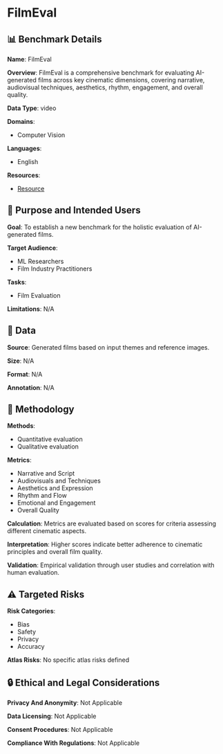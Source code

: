 # FilmEval

## 📊 Benchmark Details

**Name**: FilmEval

**Overview**: FilmEval is a comprehensive benchmark for evaluating AI-generated films across key cinematic dimensions, covering narrative, audiovisual techniques, aesthetics, rhythm, engagement, and overall quality.

**Data Type**: video

**Domains**:
- Computer Vision

**Languages**:
- English

**Resources**:
- [Resource](https://filmaster-ai.github.io)

## 🎯 Purpose and Intended Users

**Goal**: To establish a new benchmark for the holistic evaluation of AI-generated films.

**Target Audience**:
- ML Researchers
- Film Industry Practitioners

**Tasks**:
- Film Evaluation

**Limitations**: N/A

## 💾 Data

**Source**: Generated films based on input themes and reference images.

**Size**: N/A

**Format**: N/A

**Annotation**: N/A

## 🔬 Methodology

**Methods**:
- Quantitative evaluation
- Qualitative evaluation

**Metrics**:
- Narrative and Script
- Audiovisuals and Techniques
- Aesthetics and Expression
- Rhythm and Flow
- Emotional and Engagement
- Overall Quality

**Calculation**: Metrics are evaluated based on scores for criteria assessing different cinematic aspects.

**Interpretation**: Higher scores indicate better adherence to cinematic principles and overall film quality.

**Validation**: Empirical validation through user studies and correlation with human evaluation.

## ⚠️ Targeted Risks

**Risk Categories**:
- Bias
- Safety
- Privacy
- Accuracy

**Atlas Risks**:
No specific atlas risks defined

## 🔒 Ethical and Legal Considerations

**Privacy And Anonymity**: Not Applicable

**Data Licensing**: Not Applicable

**Consent Procedures**: Not Applicable

**Compliance With Regulations**: Not Applicable
